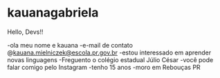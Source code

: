 # kauanagabriela
Hello, Devs!!

-ola meu nome e kauana
-e-mail de contato @kauana.mielniczek@escola.pr.gov.br
-estou interessado em aprender novas linguagens 
-Freguento o colégio estadual Júlio César
-você pode falar comigo pelo Instagram
-tenho 15 anos 
-moro em Rebouças PR




